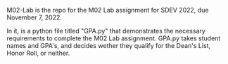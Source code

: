 M02-Lab is the repo for the M02 Lab assignment for SDEV 2022, due November 7, 2022.

In it, is a python file titled "GPA.py" that demonstrates the necessary requirements to complete the M02 Lab assignment.
GPA.py takes student names and GPA's, and decides wether they qualify for the Dean's List, Honor Roll, or neither.
